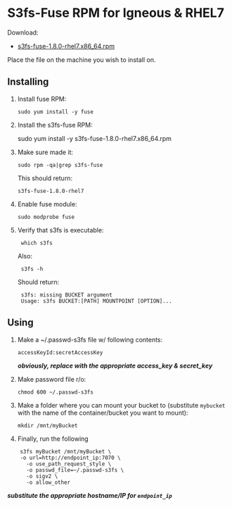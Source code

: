 # S3fs-Fuse RPM for Igneous & RHEL7

Download:

*  [s3fs-fuse-1.8.0-rhel7.x86_64.rpm](RPMS/s3fs-fuse-1.8.0-rhel7.x86_64.rpm)

Place the file on the machine you wish to install on.

## Installing
1.  Install fuse RPM:

        sudo yum install -y fuse

2.  Install the s3fs-fuse RPM:

	 sudo yum install -y s3fs-fuse-1.8.0-rhel7.x86_64.rpm

3.  Make sure  made it:  

        sudo rpm -qa|grep s3fs-fuse

    This should return:

        s3fs-fuse-1.8.0-rhel7

4.  Enable fuse module:

        sudo modprobe fuse

4. Verify that s3fs is executable:

        which s3fs
    Also:

        s3fs -h

    Should return:

        s3fs: missing BUCKET argument
        Usage: s3fs BUCKET:[PATH] MOUNTPOINT [OPTION]...


## Using

1.  Make a ~/.passwd-s3fs file w/ following contents:

        accessKeyId:secretAccessKey

    ***obviously, replace with the appropriate access_key & secret_key***

2.  Make password file r/o:

        chmod 600 ~/.passwd-s3fs

3.  Make a folder where you can mount your bucket to (substitute `mybucket` with the name of the container/bucket you want to mount):

        mkdir /mnt/myBucket

4.  Finally, run the following

```
    s3fs myBucket /mnt/myBucket \
    -o url=http://endpoint_ip:7070 \
      -o use_path_request_style \
      -o passwd_file=~/.passwd-s3fs \
      -o sigv2 \
      -o allow_other
```
***substitute the appropriate hostname/IP for `endpoint_ip`***
